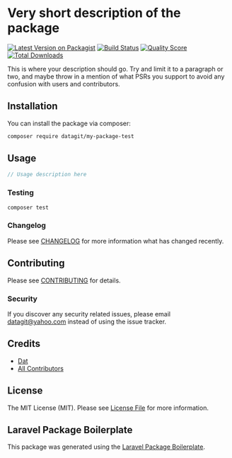 # Very short description of the package

[![Latest Version on Packagist](https://img.shields.io/packagist/v/datagit/my-package-test.svg?style=flat-square)](https://packagist.org/packages/datagit/my-package-test)
[![Build Status](https://img.shields.io/travis/datagit/my-package-test/master.svg?style=flat-square)](https://travis-ci.org/datagit/my-package-test)
[![Quality Score](https://img.shields.io/scrutinizer/g/datagit/my-package-test.svg?style=flat-square)](https://scrutinizer-ci.com/g/datagit/my-package-test)
[![Total Downloads](https://img.shields.io/packagist/dt/datagit/my-package-test.svg?style=flat-square)](https://packagist.org/packages/datagit/my-package-test)

This is where your description should go. Try and limit it to a paragraph or two, and maybe throw in a mention of what PSRs you support to avoid any confusion with users and contributors.

## Installation

You can install the package via composer:

```bash
composer require datagit/my-package-test
```

## Usage

``` php
// Usage description here
```

### Testing

``` bash
composer test
```

### Changelog

Please see [CHANGELOG](CHANGELOG.md) for more information what has changed recently.

## Contributing

Please see [CONTRIBUTING](CONTRIBUTING.md) for details.

### Security

If you discover any security related issues, please email datagit@yahoo.com instead of using the issue tracker.

## Credits

- [Dat](https://github.com/datagit)
- [All Contributors](../../contributors)

## License

The MIT License (MIT). Please see [License File](LICENSE.md) for more information.

## Laravel Package Boilerplate

This package was generated using the [Laravel Package Boilerplate](https://laravelpackageboilerplate.com).